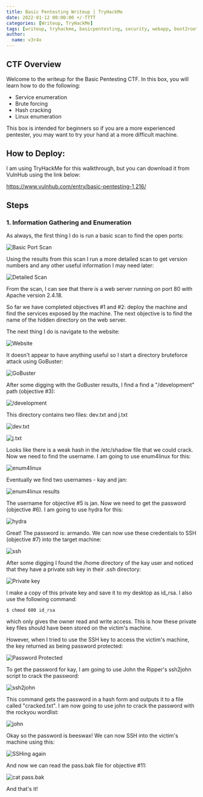 ```yaml
---
title: Basic Pentesting Writeup | TryHackMe
date: 2022-01-12 00:00:00 +/-TTTT
categories: [Writeup, TryHackMe]
tags: [writeup, tryhackme, basicpentesting, security, webapp, boot2root, cracking,beginner]
author:
  name: v3r4x
---
```


## CTF Overview

Welcome to the writeup for the Basic Pentesting CTF.  In this box, you will learn how to do the following:

- Service enumeration
- Brute forcing
- Hash cracking
- Linux enumeration

This box is intended for beginners so if you are a more experienced pentester, you may want to try your hand at a more difficult machine.

## How to Deploy:

I am using TryHackMe for this walkthrough, but you can download it from VulnHub using the link below:

https://www.vulnhub.com/entry/basic-pentesting-1,216/

## Steps

### 1. Information Gathering and Enumeration

As always, the first thing I do is run a basic scan to find the open ports:

![Basic Port Scan](/assets/posts/20220114/1_nmap_port_scan.png)

Using the results from this scan I run a more detailed scan to get version numbers and any other useful information I may need later:

![Detailed Scan](/assets/posts/20220114/2_detailed_scan.png)

From the scan, I can see that there is a web server running on port 80 with Apache version 2.4.18.

So far we have completed objectives #1 and #2: deploy the machine and find the services exposed by the machine.  The next objective is to find the name of the hidden directory on the web server.

The next thing I do is navigate to the website:

![Website](/assets/posts/20220114/3_website.png)

It doesn't appear to have anything useful so I start a directory bruteforce attack using GoBuster:

![GoBuster](/assets/posts/20220114/4_gobuster.png)

After some digging with the GoBuster results, I find a find a "/development" path (objective #3):

![/development](/assets/posts/20220114/5_development.png)

This directory contains two files: dev.txt and j.txt

![dev.txt](/assets/posts/20220114/6_dev_txt.png)

![j.txt](/assets/posts/20220114/7_j_txt.png)

Looks like there is a weak hash in the /etc/shadow file that we could crack.  Now we need to find the username.  I am going to use enum4linux for this:

![enum4linux](/assets/posts/20220114/8_enum4linux.png)

Eventually we find two usernames - kay and jan:

![enum4linux results](/assets/posts/20220114/9_enum_results.png)

The username for objective #5 is jan.  Now we need to get the password (objective #6).  I am going to use hydra for this:

![hydra](/assets/posts/20220114/10_hydra.png)

Great! The password is: armando.  We can now use these credentials to SSH (objective #7) into the target machine:

![ssh](/assets/posts/20220114/11_ssh.png)

After some digging I found the /home directory of the kay user and noticed that they have a private ssh key in their .ssh directory:

![Private key](/assets/posts/20220114/12_private_key.png)

I make a copy of this private key and save it to my desktop as id_rsa.  I also use the following command:

```
$ chmod 600 id_rsa
```

which only gives the owner read and write access.  This is how these private key files should have been stored on the victim's machine.

However, when I tried to use the SSH key to access the victim's machine, the key returned as being password protected:

![Password Protected](/assets/posts/20220114/13_password_protected.png)

To get the password for kay, I am going to use John the Ripper's ssh2john script to crack the password:

![ssh2john](/assets/posts/20220114/14_ssh2john.png)

This command gets the password in a hash form and outputs it to a file called "cracked.txt".  I am now going to use john to crack the password with the rockyou wordlist:

![john](/assets/posts/20220114/15_kay_password.png)

Okay so the password is beeswax!  We can now SSH into the victim's machine using this:

![SSHing again](/assets/posts/20220114/16_ssh_again.png)

And now we can read the pass.bak file for objective #11:

![cat pass.bak](/assets/posts/20220114/17_final_password.png)

And that's it!
